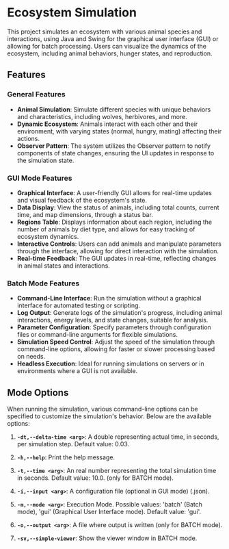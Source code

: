 # Ecosystem Simulation

This project simulates an ecosystem with various animal species and interactions, using Java and Swing for the graphical user interface (GUI) or allowing for batch processing. Users can visualize the dynamics of the ecosystem, including animal behaviors, hunger states, and reproduction.
## Features

### General Features

- **Animal Simulation**: Simulate different species with unique behaviors and characteristics, including wolves, herbivores, and more.
- **Dynamic Ecosystem**: Animals interact with each other and their environment, with varying states (normal, hungry, mating) affecting their actions.
- **Observer Pattern**: The system utilizes the Observer pattern to notify components of state changes, ensuring the UI updates in response to the simulation state.

### GUI Mode Features

- **Graphical Interface**: A user-friendly GUI allows for real-time updates and visual feedback of the ecosystem's state.
- **Data Display**: View the status of animals, including total counts, current time, and map dimensions, through a status bar.
- **Regions Table**: Displays information about each region, including the number of animals by diet type, and allows for easy tracking of ecosystem dynamics.
- **Interactive Controls**: Users can add animals and manipulate parameters through the interface, allowing for direct interaction with the simulation.
- **Real-time Feedback**: The GUI updates in real-time, reflecting changes in animal states and interactions.

### Batch Mode Features

- **Command-Line Interface**: Run the simulation without a graphical interface for automated testing or scripting.
- **Log Output**: Generate logs of the simulation's progress, including animal interactions, energy levels, and state changes, suitable for analysis.
- **Parameter Configuration**: Specify parameters through configuration files or command-line arguments for flexible simulations.
- **Simulation Speed Control**: Adjust the speed of the simulation through command-line options, allowing for faster or slower processing based on needs.
- **Headless Execution**: Ideal for running simulations on servers or in environments where a GUI is not available.

## Mode Options

When running the simulation, various command-line options can be specified to customize the simulation's behavior. Below are the available options:

1. **`-dt,--delta-time <arg>`**: A double representing actual time, in seconds,
                                  per simulation step. Default value: 0.03.

2. **`-h,--help`**: Print the help message.

3. **`-t,--time <arg>`**: An real number representing the total simulation
                          time in seconds. Default value: 10.0. (only for
                          BATCH mode).
4. **`-i,--input <arg>`**: A configuration file (optional in GUI mode) (.json).

5. **`-m,--mode <arg>`**: Execution Mode. Possible values: 'batch' (Batch
                          mode), 'gui' (Graphical User Interface mode).
                          Default value: 'gui'.

6. **`-o,--output <arg>`**: A file where output is written (only for BATCH
                          mode).

7. **`-sv,--simple-viewer`**: Show the viewer window in BATCH mode.

